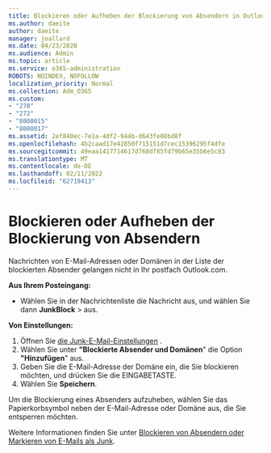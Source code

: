 ```yaml
---
title: Blockieren oder Aufheben der Blockierung von Absendern in Outlook.com
ms.author: daeite
author: daeite
manager: joallard
ms.date: 04/23/2020
ms.audience: Admin
ms.topic: article
ms.service: o365-administration
ROBOTS: NOINDEX, NOFOLLOW
localization_priority: Normal
ms.collection: Adm_O365
ms.custom:
- "270"
- "272"
- "8000015"
- "8000017"
ms.assetid: 2ef840ec-7e1a-4df2-944b-d643fe08bd8f
ms.openlocfilehash: 4b2caad17e42850f715151d7cec15396295f4dfe
ms.sourcegitcommit: 49eaa1417714617d768df85fd79b65e35b6e5c83
ms.translationtype: MT
ms.contentlocale: de-DE
ms.lasthandoff: 02/11/2022
ms.locfileid: "62719413"
---
```

# <a name="block-or-unblock-senders"></a>Blockieren oder Aufheben der Blockierung von Absendern

Nachrichten von E-Mail-Adressen oder Domänen in der Liste der blockierten Absender gelangen nicht in Ihr postfach Outlook.com.

**Aus Ihrem Posteingang:**

- Wählen Sie in der Nachrichtenliste die Nachricht aus, und wählen Sie dann **JunkBlock** >  aus.

**Von Einstellungen:**

1. Öffnen Sie [die Junk-E-Mail-Einstellungen](https://outlook.live.com/mail/options/mail/junkEmail) .
2. Wählen Sie unter **"Blockierte Absender und Domänen**" die Option **"Hinzufügen**" aus.
3. Geben Sie die E-Mail-Adresse der Domäne ein, die Sie blockieren möchten, und drücken Sie die EINGABETASTE.
4. Wählen Sie **Speichern**.

Um die Blockierung eines Absenders aufzuheben, wählen Sie das Papierkorbsymbol neben der E-Mail-Adresse oder Domäne aus, die Sie entsperren möchten.

Weitere Informationen finden Sie unter [Blockieren von Absendern oder Markieren von E-Mails als Junk](https://support.office.com/article/a3ece97b-82f8-4a5e-9ac3-e92fa6427ae4?wt.mc_id=Office_Outlook_com_Alchemy).